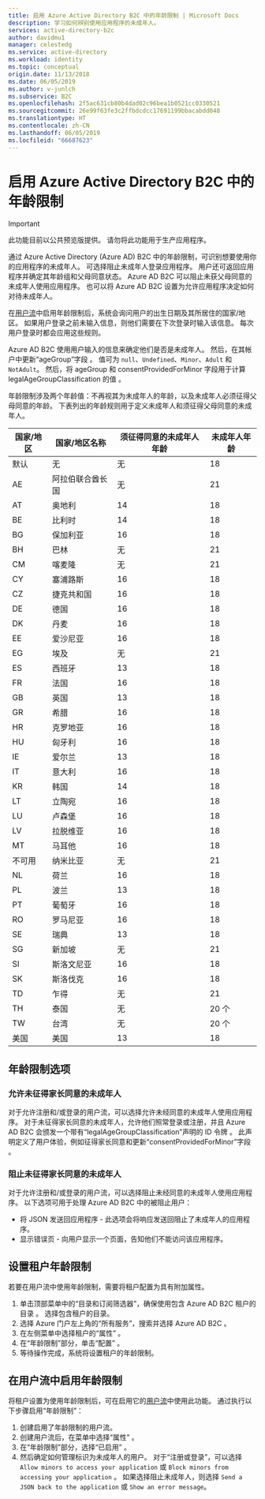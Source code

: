 ```yaml
---
title: 启用 Azure Active Directory B2C 中的年龄限制 | Microsoft Docs
description: 学习如何辨别使用应用程序的未成年人。
services: active-directory-b2c
author: davidmu1
manager: celestedg
ms.service: active-directory
ms.workload: identity
ms.topic: conceptual
origin.date: 11/13/2018
ms.date: 06/05/2019
ms.author: v-junlch
ms.subservice: B2C
ms.openlocfilehash: 2f5ac631cb80b4dad02c96bea1b0521cc0330521
ms.sourcegitcommit: 26e99f63fe3c2ffbdcdcc17691199bbacabdd048
ms.translationtype: HT
ms.contentlocale: zh-CN
ms.lasthandoff: 06/05/2019
ms.locfileid: "66687623"
---
```

# <a name="enable-age-gating-in-azure-active-directory-b2c"></a>启用 Azure Active Directory B2C 中的年龄限制

>[!IMPORTANT]
>此功能目前以公共预览版提供。 请勿将此功能用于生产应用程序。 
>

通过 Azure Active Directory (Azure AD) B2C 中的年龄限制，可识别想要使用你的应用程序的未成年人。 可选择阻止未成年人登录应用程序。 用户还可返回应用程序并确定其年龄组和父母同意状态。 Azure AD B2C 可以阻止未获父母同意的未成年人使用应用程序。 也可以将 Azure AD B2C 设置为允许应用程序决定如何对待未成年人。

在[用户流](active-directory-b2c-reference-policies.md)中启用年龄限制后，系统会询问用户的出生日期及其所居住的国家/地区。 如果用户登录之前未输入信息，则他们需要在下次登录时输入该信息。 每次用户登录时都会应用这些规则。

Azure AD B2C 使用用户输入的信息来确定他们是否是未成年人。 然后，在其帐户中更新“ageGroup”字段  。 值可为 `null`、`Undefined`、`Minor`、`Adult` 和 `NotAdult`。  然后，将 ageGroup 和 consentProvidedForMinor 字段用于计算 legalAgeGroupClassification 的值    。

年龄限制涉及两个年龄值：不再视其为未成年人的年龄，以及未成年人必须征得父母同意的年龄。 下表列出的年龄规则用于定义未成年人和须征得父母同意的未成年人。

| 国家/地区 | 国家/地区名称 | 须征得同意的未成年人年龄 | 未成年人年龄 |
| -------------- | ------------------- | ----------------- | --------- |
| 默认 | 无 | 无 | 18 |
| AE | 阿拉伯联合酋长国 | 无 | 21 |
| AT | 奥地利 | 14 | 18 |
| BE | 比利时 | 14 | 18 |
| BG | 保加利亚 | 16 | 18 |
| BH | 巴林 | 无 | 21 |
| CM | 喀麦隆 | 无 | 21 |
| CY | 塞浦路斯 | 16 | 18 |
| CZ | 捷克共和国 | 16 | 18 |
| DE | 德国 | 16 | 18 |
| DK | 丹麦 | 16 | 18 |
| EE | 爱沙尼亚 | 16 | 18 |
| EG | 埃及 | 无 | 21 |
| ES | 西班牙 | 13 | 18 |
| FR | 法国 | 16 | 18 |
| GB | 英国 | 13 | 18 |
| GR | 希腊 | 16 | 18 |
| HR | 克罗地亚 | 16 | 18 |
| HU | 匈牙利 | 16 | 18 |
| IE | 爱尔兰 | 13 | 18 |
| IT | 意大利 | 16 | 18 |
| KR | 韩国 | 14 | 18 |
| LT | 立陶宛 | 16 | 18 |
| LU | 卢森堡 | 16 | 18 |
| LV | 拉脱维亚 | 16 | 18 |
| MT | 马耳他 | 16 | 18 |
| 不可用 | 纳米比亚 | 无 | 21 |
| NL | 荷兰 | 16 | 18 |
| PL | 波兰 | 13 | 18 |
| PT | 葡萄牙 | 16 | 18 |
| RO | 罗马尼亚 | 16 | 18 |
| SE | 瑞典 | 13 | 18 |
| SG | 新加坡 | 无 | 21 |
| SI | 斯洛文尼亚 | 16 | 18 |
| SK | 斯洛伐克 | 16 | 18 |
| TD | 乍得 | 无 | 21 |
| TH | 泰国 | 无 | 20 个 |
| TW | 台湾 | 无 | 20 个 | 
| 美国 | 美国 | 13 | 18 |

## <a name="age-gating-options"></a>年龄限制选项
 
### <a name="allowing-minors-without-parental-consent"></a>允许未征得家长同意的未成年人

对于允许注册和/或登录的用户流，可以选择允许未经同意的未成年人使用应用程序。 对于未征得家长同意的未成年人，允许他们照常登录或注册，并且 Azure AD B2C 会颁发一个带有“legalAgeGroupClassification”声明的 ID 令牌  。 此声明定义了用户体验，例如征得家长同意和更新“consentProvidedForMinor”字段  。

### <a name="blocking-minors-without-parental-consent"></a>阻止未征得家长同意的未成年人

对于允许注册和/或登录的用户流，可以选择阻止未经同意的未成年人使用应用程序。 以下选项可用于处理 Azure AD B2C 中的被阻止用户：

- 将 JSON 发送回应用程序 - 此选项会将响应发送回阻止了未成年人的应用程序。
- 显示错误页 - 向用户显示一个页面，告知他们不能访问该应用程序。

## <a name="set-up-your-tenant-for-age-gating"></a>设置租户年龄限制

若要在用户流中使用年龄限制，需要将租户配置为具有附加属性。

1. 单击顶部菜单中的“目录和订阅筛选器”，确保使用包含 Azure AD B2C 租户的目录  。 选择包含租户的目录。 
2. 选择 Azure 门户左上角的“所有服务”，搜索并选择 Azure AD B2C   。
3. 在左侧菜单中选择租户的“属性”  。
2. 在“年龄限制”部分，单击“配置”   。
3. 等待操作完成，系统将设置租户的年龄限制。

## <a name="enable-age-gating-in-your-user-flow"></a>在用户流中启用年龄限制

将租户设置为使用年龄限制后，可在启用它的[用户流](user-flow-versions.md)中使用此功能。 通过执行以下步骤启用“年龄限制”：

1. 创建启用了年龄限制的用户流。
2. 创建用户流后，在菜单中选择“属性”  。
3. 在“年龄限制”部分，选择“已启用”   。
4. 然后确定如何管理标识为未成年人的用户。 对于“注册或登录”，可以选择 `Allow minors to access your application` 或 `Block minors from accessing your application`  。 如果选择阻止未成年人，则选择 `Send a JSON back to the application` 或 `Show an error message`。 

<!-- Update_Description: wording update -->



